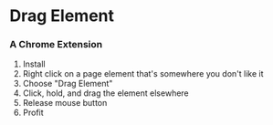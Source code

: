 # Drag Element

### A Chrome Extension

1. Install
2. Right click on a page element that's somewhere you don't like it
3. Choose "Drag Element"
4. Click, hold, and drag the element elsewhere
5. Release mouse button
6. Profit
